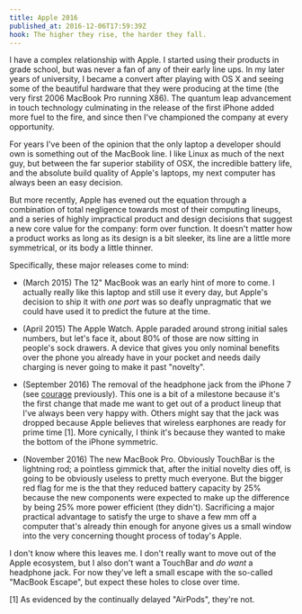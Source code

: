 ```yaml
---
title: Apple 2016
published_at: 2016-12-06T17:59:39Z
hook: The higher they rise, the harder they fall.
---
```


I have a complex relationship with Apple. I started using their products in
grade school, but was never a fan of any of their early line ups. In my later
years of  university, I became a convert after playing with OS X and seeing
some of the beautiful hardware that they were producing at the time (the very
first 2006 MacBook Pro running X86). The quantum leap advancement in touch
technology culminating in the release of the first iPhone added more fuel to
the fire, and since then I've championed the company at every opportunity.

For years I've been of the opinion that the only laptop a developer should
own is something out of the MacBook line. I like Linux as much of the next guy,
but between the far superior stability of OSX, the incredible battery life, and
the absolute build quality of Apple's laptops, my next computer has always been
an easy decision.

But more recently, Apple has evened out the equation through a combination of
total negligence towards most of their computing lineups, and a series of highly
impractical product and design decisions that suggest a new core value for the
company: form over function. It doesn't matter how a product works as long as
its design is a bit sleeker, its line are a little more symmetrical, or its body
a little thinner.

Specifically, these major releases come to mind:

* (March 2015) The 12" MacBook was an early hint of more to come. I actually
  really like this laptop and still use it every day, but Apple's decision to
  ship it with _one port_ was so deafly unpragmatic that we could have used it
  to predict the future at the time.

* (April 2015) The Apple Watch. Apple paraded around strong initial sales
  numbers, but let's face it, about 80% of those are now sitting in people's
  sock drawers. A device that gives you only nominal benefits over the phone
  you already have in your pocket and needs daily charging is never going to
  make it past "novelty".

* (September 2016) The removal of the headphone jack from the iPhone 7 (see
  [courage] previously). This one is a bit of a milestone because it's the
  first change that made me want to get out of a product lineup that I've
  always been very happy with. Others might say that the jack was dropped
  because Apple believes that wireless earphones are ready for prime time [1].
  More cynically, I think it's because they wanted to make the bottom of the
  iPhone symmetric.

* (November 2016) The new MacBook Pro. Obviously TouchBar is the lightning rod;
  a pointless gimmick that, after the initial novelty dies off, is going to be
  obviously useless to pretty much everyone. But the bigger red flag for me is
  the that they reduced battery capacity by 25% because the new components were
  expected to make up the difference by being 25% more power efficient (they
  didn't). Sacrificing a major practical advantage to satisfy the urge to shave
  a few mm off a computer that's already thin enough for anyone gives us a
  small window into the very concerning thought process of today's Apple.

I don't know where this leaves me. I don't really want to move out of the Apple
ecosystem, but I also don't want a TouchBar and _do want_ a headphone jack. For
now they've left a small escape with the so-called "MacBook Escape", but expect
these holes to close over time.

[courage]: /fragments/courage

[1] As evidenced by the continually delayed "AirPods", they're not.
